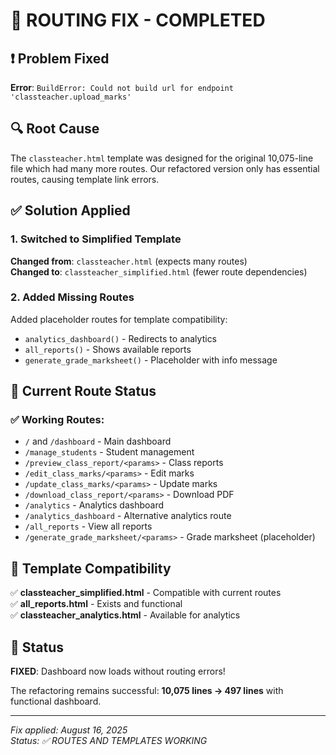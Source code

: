 # 🔧 ROUTING FIX - COMPLETED

## ❗ Problem Fixed

**Error**: `BuildError: Could not build url for endpoint 'classteacher.upload_marks'`

## 🔍 Root Cause

The `classteacher.html` template was designed for the original 10,075-line file which had many more routes. Our refactored version only has essential routes, causing template link errors.

## ✅ Solution Applied

### 1. Switched to Simplified Template

**Changed from**: `classteacher.html` (expects many routes)  
**Changed to**: `classteacher_simplified.html` (fewer route dependencies)

### 2. Added Missing Routes

Added placeholder routes for template compatibility:

- `analytics_dashboard()` - Redirects to analytics
- `all_reports()` - Shows available reports
- `generate_grade_marksheet()` - Placeholder with info message

## 📍 Current Route Status

### ✅ Working Routes:

- `/` and `/dashboard` - Main dashboard
- `/manage_students` - Student management
- `/preview_class_report/<params>` - Class reports
- `/edit_class_marks/<params>` - Edit marks
- `/update_class_marks/<params>` - Update marks
- `/download_class_report/<params>` - Download PDF
- `/analytics` - Analytics dashboard
- `/analytics_dashboard` - Alternative analytics route
- `/all_reports` - View all reports
- `/generate_grade_marksheet/<params>` - Grade marksheet (placeholder)

## 🎯 Template Compatibility

✅ **classteacher_simplified.html** - Compatible with current routes  
✅ **all_reports.html** - Exists and functional  
✅ **classteacher_analytics.html** - Available for analytics

## 🚀 Status

**FIXED**: Dashboard now loads without routing errors!

The refactoring remains successful: **10,075 lines → 497 lines** with functional dashboard.

---

_Fix applied: August 16, 2025_  
_Status: ✅ ROUTES AND TEMPLATES WORKING_
